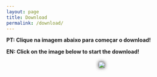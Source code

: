 ```yaml
---
layout: page
title: Download
permalink: /download/
---
```


<!-- Set custom CSS style-->
<style>
    img#shadow {
        filter: drop-shadow(0px 0px 5px #222); 
        margin: 5px 5px 5px 5px;
    }

    div#center {
        text-align: center;
    }
</style>

**PT: Clique na imagem abaixo para começar o download!**

**EN: Click on the image below to start the download!**

<!-- Download link image -->
<div id = "center" >
    <!-- Insert download link here!.. -->
    <a href="https://github.com/ednaldogame/game/releases/download/0.1.0/Ednaldov010.zip"> <img id="shadow" src="../images/download.png"> </a>
</div>